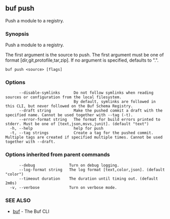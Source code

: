 ## buf push

Push a module to a registry.

### Synopsis

Push a module to a registry.

The first argument is the source to push.
The first argument must be one of format [dir,git,protofile,tar,zip].
If no argument is specified, defaults to &#34;.&#34;.

```
buf push <source> [flags]
```

### Options

```
      --disable-symlinks      Do not follow symlinks when reading sources or configuration from the local filesystem.
                              By default, symlinks are followed in this CLI, but never followed on the Buf Schema Registry.
      --draft string          Make the pushed commit a draft with the specified name. Cannot be used together with --tag (-t).
      --error-format string   The format for build errors printed to stderr. Must be one of [text,json,msvs,junit]. (default "text")
  -h, --help                  help for push
  -t, --tag strings           Create a tag for the pushed commit. Multiple tags are created if specified multiple times. Cannot be used together with --draft.
```

### Options inherited from parent commands

```
      --debug               Turn on debug logging.
      --log-format string   The log format [text,color,json]. (default "color")
      --timeout duration    The duration until timing out. (default 2m0s)
  -v, --verbose             Turn on verbose mode.
```

### SEE ALSO

* [buf](buf.md)	 - The Buf CLI
